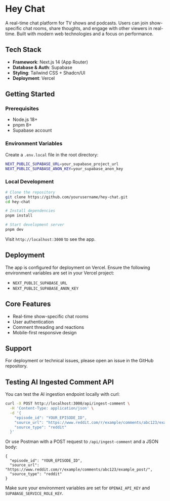 # Hey Chat

A real-time chat platform for TV shows and podcasts. Users can join show-specific chat rooms, share thoughts, and engage with other viewers in real-time. Built with modern web technologies and a focus on performance.

## Tech Stack

- **Framework**: Next.js 14 (App Router)
- **Database & Auth**: Supabase
- **Styling**: Tailwind CSS + Shadcn/UI
- **Deployment**: Vercel

## Getting Started

### Prerequisites

- Node.js 18+
- pnpm 8+
- Supabase account

### Environment Variables

Create a `.env.local` file in the root directory:

```bash
NEXT_PUBLIC_SUPABASE_URL=your_supabase_project_url
NEXT_PUBLIC_SUPABASE_ANON_KEY=your_supabase_anon_key
```

### Local Development

```bash
# Clone the repository
git clone https://github.com/yourusername/hey-chat.git
cd hey-chat

# Install dependencies
pnpm install

# Start development server
pnpm dev
```

Visit `http://localhost:3000` to see the app.

## Deployment

The app is configured for deployment on Vercel. Ensure the following environment variables are set in your Vercel project:

- `NEXT_PUBLIC_SUPABASE_URL`
- `NEXT_PUBLIC_SUPABASE_ANON_KEY`

## Core Features

- Real-time show-specific chat rooms
- User authentication
- Comment threading and reactions
- Mobile-first responsive design

## Support

For deployment or technical issues, please open an issue in the GitHub repository.

## Testing AI Ingested Comment API

You can test the AI ingestion endpoint locally with curl:

```sh
curl -X POST http://localhost:3000/api/ingest-comment \
  -H 'Content-Type: application/json' \
  -d '{
    "episode_id": "YOUR_EPISODE_ID",
    "source_url": "https://www.reddit.com/r/example/comments/abc123/example_post/",
    "source_type": "reddit"
  }'
```

Or use Postman with a POST request to `/api/ingest-comment` and a JSON body:

```
{
  "episode_id": "YOUR_EPISODE_ID",
  "source_url": "https://www.reddit.com/r/example/comments/abc123/example_post/",
  "source_type": "reddit"
}
```

Make sure your environment variables are set for `OPENAI_API_KEY` and `SUPABASE_SERVICE_ROLE_KEY`. 
